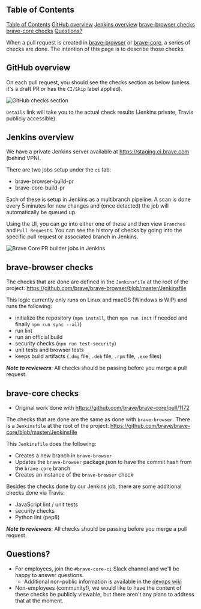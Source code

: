 ## Table of Contents
<!-- TOC -->

[Table of Contents](#table-of-contents)
[GitHub overview](#github-overview)
[Jenkins overview](#jenkins-overview)
[brave-browser checks](#brave-browser-checks)
[brave-core checks](#brave-core-checks)
[Questions?](#questions)

<!-- /TOC -->

When a pull request is created in [brave-browser](https://github.com/brave/brave-browser) or [brave-core](https://github.com/brave/brave-core), a series of checks are done. The intention of this page is to describe those checks.

## GitHub overview
On each pull request, you should see the checks section as below (unless it's a draft PR or has the `CI/Skip` label applied).

![GitHub checks section](http://media.clifton.io/brave/wiki/github-checks.png)

`Details` link will take you to the actual check results (Jenkins private, Travis publicly accessible).

## Jenkins overview
We have a private Jenkins server available at https://staging.ci.brave.com (behind VPN).

There are two jobs setup under the `ci` tab:
- brave-browser-build-pr
- brave-core-build-pr

Each of these is setup in Jenkins as a multibranch pipeline. A scan is done every 5 minutes for new changes and (once detected) the job will automatically be queued up.

Using the UI, you can go into either one of these and then view `Branches` and `Pull Requests`. You can see the history of checks by going into the specific pull request or associated branch in Jenkins.

![Brave Core PR builder jobs in Jenkins](https://media.clifton.io/brave/wiki/jenkins-jobs.png)

## brave-browser checks

The checks that are done are defined in the `Jenkinsfile` at the root of the project:
https://github.com/brave/brave-browser/blob/master/Jenkinsfile

This logic currently only runs on Linux and macOS (Windows is WIP) and runs the following:
- initialize the repository (`npm install`, then `npm run init` if needed and finally `npm run sync --all`)
- run lint
- run an official build
- security checks (`npm run test-security`)
- unit tests and browser tests
- keeps build artifacts (`.dmg` file, `.deb` file, `.rpm` file, `.exe` files)

_**Note to reviewers**_: All checks should be passing before you merge a pull request.

## brave-core checks
- Original work done with https://github.com/brave/brave-core/pull/1172

The checks that are done are the same as done with `brave-browser`. There is a `Jenkinsfile` at the root of the project:
https://github.com/brave/brave-core/blob/master/Jenkinsfile

This `Jenkinsfile` does the following:
- Creates a new branch in `brave-browser`
- Updates the `brave-browser` package.json to have the commit hash from the `brave-core` branch
- Creates an instance of the `brave-browser` check

Besides the checks done by our Jenkins job, there are some additional checks done via Travis:
- JavaScript lint / unit tests
- security checks
- Python lint (pep8)

_**Note to reviewers**_: All checks should be passing before you merge a pull request.

## Questions?
- For employees, join the `#brave-core-ci` Slack channel and we'll be happy to answer questions.
    - Additional non-public information is available in the [devops wiki](https://github.com/brave/devops/wiki/PR-Builder-Non-public-information)
- Non-employees (community!), we would like to have the content of these checks be publicly viewable, but there aren't any plans to address that at the moment.
